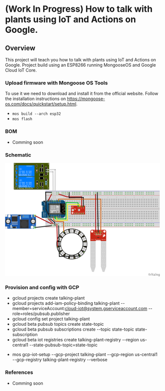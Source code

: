 # (Work In Progress) How to talk with plants using IoT and Actions on Google.

## Overview

This project will teach you how to talk with plants using IoT and Actions on Google. Project build using an ESP8266 running MongooseOS and Google Cloud IoT Core.

### Upload firmware with Mongoose OS Tools

To use it we need to download and install it from the official website. Follow the installation instructions on https://mongoose-os.com/docs/quickstart/setup.html.

* `mos build --arch esp32`
* `mos flash`

### BOM

* Comming soon

### Schematic

![schematic](https://raw.githubusercontent.com/alvarowolfx/talking-plant-aog/master/schematic/TalkingPlant.png)

### Provision and config with GCP

* gcloud projects create talking-plant
* gcloud projects add-iam-policy-binding talking-plant --member=serviceAccount:cloud-iot@system.gserviceaccount.com --role=roles/pubsub.publisher
* gcloud config set project talking-plant
* gcloud beta pubsub topics create state-topic
* gcloud beta pubsub subscriptions create --topic state-topic state-subscription
* gcloud beta iot registries create talking-plant-registry --region us-central1 --state-pubsub-topic=state-topic

- mos gcp-iot-setup --gcp-project talking-plant --gcp-region us-central1 --gcp-registry talking-plant-registry --verbose

### References

* Comming soon
